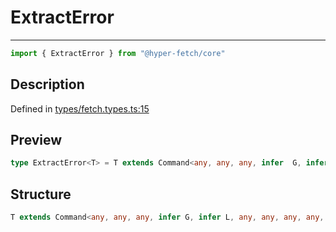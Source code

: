

# ExtractError

<div class="api-docs__separator" data-reactroot="">

---

</div><div class="api-docs__import" data-reactroot="">

```ts
import { ExtractError } from "@hyper-fetch/core"
```

</div><div class="api-docs__section">

## Description

</div><div class="api-docs__description"><span class="api-docs__do-not-parse">



</span></div><p class="api-docs__definition">

Defined in [types/fetch.types.ts:15](https://github.com/BetterTyped/hyper-fetch/blob/6c3eaa91/packages/core/src/types/fetch.types.ts#L15)

</p><div class="api-docs__section">

## Preview

</div><div class="api-docs__preview type single">

```ts
type ExtractError<T> = T extends Command<any, any, any, infer  G, infer  L, any, any, any, any, any> ? G | L : never;
```

</div><div class="api-docs__section">

## Structure

</div><div class="api-docs__returns">

```ts
T extends Command<any, any, any, infer G, infer L, any, any, any, any, any> ? G | L : never
```

</div>